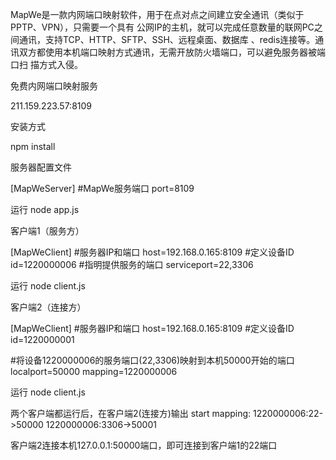 MapWe是一款内网端口映射软件，用于在点对点之间建立安全通讯（类似于PPTP、VPN），只需要一个具有
公网IP的主机，就可以完成任意数量的联网PC之间通讯，支持TCP、HTTP、SFTP、SSH、远程桌面、数据库
、redis连接等。通讯双方都使用本机端口映射方式通讯，无需开放防火墙端口，可以避免服务器被端口扫
描方式入侵。

免费内网端口映射服务

211.159.223.57:8109

安装方式

npm install 

服务器配置文件

[MapWeServer]
#MapWe服务端口
port=8109

运行
node app.js 

客户端1（服务方）

[MapWeClient]
#服务器IP和端口
host=192.168.0.165:8109
#定义设备ID
id=1220000006
#指明提供服务的端口
serviceport=22,3306

运行
node client.js

客户端2（连接方）

[MapWeClient]
#服务器IP和端口
host=192.168.0.165:8109
#定义设备ID
id=1220000001

#将设备1220000006的服务端口(22,3306)映射到本机50000开始的端口
localport=50000
mapping=1220000006

运行
node client.js

两个客户端都运行后，在客户端2(连接方)输出
start mapping:
 1220000006:22->50000
 1220000006:3306->50001

客户端2连接本机127.0.0.1:50000端口，即可连接到客户端1的22端口

